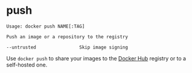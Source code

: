 <!--[metadata]>
+++
title = "push"
description = "The push command description and usage"
keywords = ["share, push, image"]
[menu.main]
parent = "smn_cli"
weight=1
+++
<![end-metadata]-->

# push

    Usage: docker push NAME[:TAG]

    Push an image or a repository to the registry

    --untrusted                Skip image signing

Use `docker push` to share your images to the [Docker Hub](https://hub.docker.com)
registry or to a self-hosted one.
